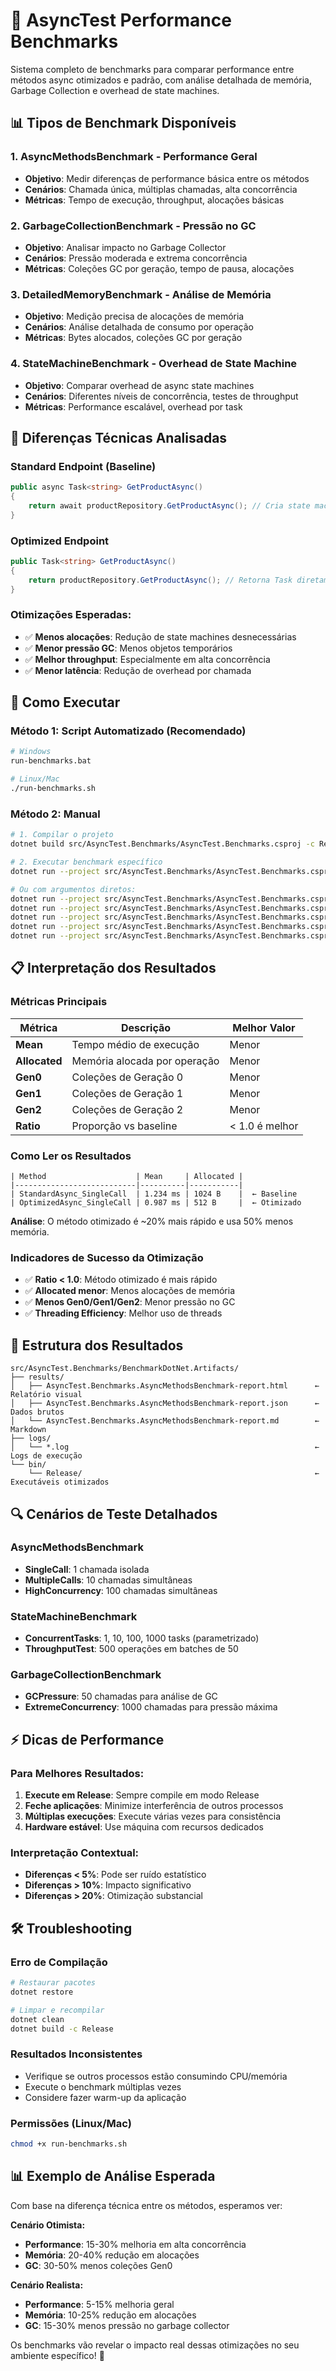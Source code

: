 # 🚀 AsyncTest Performance Benchmarks

Sistema completo de benchmarks para comparar performance entre métodos async otimizados e padrão, com análise detalhada de memória, Garbage Collection e overhead de state machines.

## 📊 Tipos de Benchmark Disponíveis

### 1. **AsyncMethodsBenchmark** - Performance Geral
- **Objetivo**: Medir diferenças de performance básica entre os métodos
- **Cenários**: Chamada única, múltiplas chamadas, alta concorrência
- **Métricas**: Tempo de execução, throughput, alocações básicas

### 2. **GarbageCollectionBenchmark** - Pressão no GC
- **Objetivo**: Analisar impacto no Garbage Collector
- **Cenários**: Pressão moderada e extrema concorrência
- **Métricas**: Coleções GC por geração, tempo de pausa, alocações

### 3. **DetailedMemoryBenchmark** - Análise de Memória
- **Objetivo**: Medição precisa de alocações de memória
- **Cenários**: Análise detalhada de consumo por operação
- **Métricas**: Bytes alocados, coleções GC por geração

### 4. **StateMachineBenchmark** - Overhead de State Machine
- **Objetivo**: Comparar overhead de async state machines
- **Cenários**: Diferentes níveis de concorrência, testes de throughput
- **Métricas**: Performance escalável, overhead por task

## 🎯 Diferenças Técnicas Analisadas

### **Standard Endpoint** (Baseline)
```csharp
public async Task<string> GetProductAsync()
{
    return await productRepository.GetProductAsync(); // Cria state machine
}
```

### **Optimized Endpoint**
```csharp
public Task<string> GetProductAsync()
{
    return productRepository.GetProductAsync(); // Retorna Task diretamente
}
```

### **Otimizações Esperadas:**
- ✅ **Menos alocações**: Redução de state machines desnecessárias
- ✅ **Menor pressão GC**: Menos objetos temporários
- ✅ **Melhor throughput**: Especialmente em alta concorrência
- ✅ **Menor latência**: Redução de overhead por chamada

## 🚀 Como Executar

### **Método 1: Script Automatizado (Recomendado)**

```bash
# Windows
run-benchmarks.bat

# Linux/Mac
./run-benchmarks.sh
```

### **Método 2: Manual**

```bash
# 1. Compilar o projeto
dotnet build src/AsyncTest.Benchmarks/AsyncTest.Benchmarks.csproj -c Release

# 2. Executar benchmark específico
dotnet run --project src/AsyncTest.Benchmarks/AsyncTest.Benchmarks.csproj -c Release

# Ou com argumentos diretos:
dotnet run --project src/AsyncTest.Benchmarks/AsyncTest.Benchmarks.csproj -c Release -- async
dotnet run --project src/AsyncTest.Benchmarks/AsyncTest.Benchmarks.csproj -c Release -- gc
dotnet run --project src/AsyncTest.Benchmarks/AsyncTest.Benchmarks.csproj -c Release -- memory
dotnet run --project src/AsyncTest.Benchmarks/AsyncTest.Benchmarks.csproj -c Release -- statemachine
dotnet run --project src/AsyncTest.Benchmarks/AsyncTest.Benchmarks.csproj -c Release -- all
```

## 📋 Interpretação dos Resultados

### **Métricas Principais**

| Métrica | Descrição | Melhor Valor |
|---------|-----------|--------------|
| **Mean** | Tempo médio de execução | Menor |
| **Allocated** | Memória alocada por operação | Menor |
| **Gen0** | Coleções de Geração 0 | Menor |
| **Gen1** | Coleções de Geração 1 | Menor |
| **Gen2** | Coleções de Geração 2 | Menor |
| **Ratio** | Proporção vs baseline | < 1.0 é melhor |

### **Como Ler os Resultados**

```
| Method                    | Mean     | Allocated |
|---------------------------|----------|-----------|
| StandardAsync_SingleCall  | 1.234 ms | 1024 B    |  ← Baseline
| OptimizedAsync_SingleCall | 0.987 ms | 512 B     |  ← Otimizado
```

**Análise**: O método otimizado é ~20% mais rápido e usa 50% menos memória.

### **Indicadores de Sucesso da Otimização**

- ✅ **Ratio < 1.0**: Método otimizado é mais rápido
- ✅ **Allocated menor**: Menos alocações de memória
- ✅ **Menos Gen0/Gen1/Gen2**: Menor pressão no GC
- ✅ **Threading Efficiency**: Melhor uso de threads

## 📁 Estrutura dos Resultados

```
src/AsyncTest.Benchmarks/BenchmarkDotNet.Artifacts/
├── results/
│   ├── AsyncTest.Benchmarks.AsyncMethodsBenchmark-report.html      ← Relatório visual
│   ├── AsyncTest.Benchmarks.AsyncMethodsBenchmark-report.json      ← Dados brutos
│   └── AsyncTest.Benchmarks.AsyncMethodsBenchmark-report.md        ← Markdown
├── logs/
│   └── *.log                                                       ← Logs de execução
└── bin/
    └── Release/                                                    ← Executáveis otimizados
```

## 🔍 Cenários de Teste Detalhados

### **AsyncMethodsBenchmark**
- **SingleCall**: 1 chamada isolada
- **MultipleCalls**: 10 chamadas simultâneas  
- **HighConcurrency**: 100 chamadas simultâneas

### **StateMachineBenchmark**
- **ConcurrentTasks**: 1, 10, 100, 1000 tasks (parametrizado)
- **ThroughputTest**: 500 operações em batches de 50

### **GarbageCollectionBenchmark**
- **GCPressure**: 50 chamadas para análise de GC
- **ExtremeConcurrency**: 1000 chamadas para pressão máxima

## ⚡ Dicas de Performance

### **Para Melhores Resultados:**
1. **Execute em Release**: Sempre compile em modo Release
2. **Feche aplicações**: Minimize interferência de outros processos
3. **Múltiplas execuções**: Execute várias vezes para consistência
4. **Hardware estável**: Use máquina com recursos dedicados

### **Interpretação Contextual:**
- **Diferenças < 5%**: Pode ser ruído estatístico
- **Diferenças > 10%**: Impacto significativo
- **Diferenças > 20%**: Otimização substancial

## 🛠️ Troubleshooting

### **Erro de Compilação**
```bash
# Restaurar pacotes
dotnet restore

# Limpar e recompilar
dotnet clean
dotnet build -c Release
```

### **Resultados Inconsistentes**
- Verifique se outros processos estão consumindo CPU/memória
- Execute o benchmark múltiplas vezes
- Considere fazer warm-up da aplicação

### **Permissões (Linux/Mac)**
```bash
chmod +x run-benchmarks.sh
```

## 📊 Exemplo de Análise Esperada

Com base na diferença técnica entre os métodos, esperamos ver:

**Cenário Otimista:**
- **Performance**: 15-30% melhoria em alta concorrência
- **Memória**: 20-40% redução em alocações
- **GC**: 30-50% menos coleções Gen0

**Cenário Realista:**
- **Performance**: 5-15% melhoria geral
- **Memória**: 10-25% redução em alocações  
- **GC**: 15-30% menos pressão no garbage collector

Os benchmarks vão revelar o impacto real dessas otimizações no seu ambiente específico! 🎯
